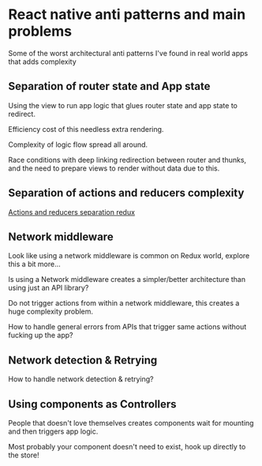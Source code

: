# React native anti patterns and main problems

Some of the worst architectural anti patterns I've found in real world apps that adds complexity

## Separation of router state and App state

Using the view to run app logic that glues router state and app state to redirect.

Efficiency cost of this needless extra rendering.

Complexity of logic flow spread all around.

Race conditions with deep linking redirection between router and thunks, and the need to prepare views to render without data due to this.

## Separation of actions and reducers complexity

[Actions and reducers separation redux](./actions-and-reducers-separation-redux.md)

## Network middleware

Look like using a network middleware is common on Redux world, explore this a bit more...

Is using a Network middleware creates a simpler/better architecture than using just an API library?

Do not trigger actions from within a network middleware, this creates a huge complexity problem.

How to handle general errors from APIs that trigger same actions without fucking up the app?

## Network detection & Retrying

How to handle network detection & retrying?

## Using components as Controllers

People that doesn't love themselves creates components wait for mounting and then triggers app logic.

Most probably your component doesn't need to exist, hook up directly to the store!
